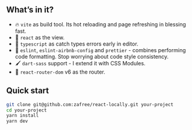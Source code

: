 ## What’s in it?

- 🔥 `vite` as build tool. Its hot reloading and page refreshing in blessing fast.
- 👀 `react` as the view.
- 👮 `typescript` as catch types errors early in editor.
- 🧹 `eslint`, `eslint-airbnb-config` and `prettier` - combines performing code formatting. Stop worrying about code style consistency.
- 🖌️ `dart-sass` support - I extend it with CSS Modules.
- 🔀 `react-router-dom` v6 as the router.

## Quick start

```bash
git clone git@github.com:zafree/react-locally.git your-project
cd your-project
yarn install
yarn dev
```
